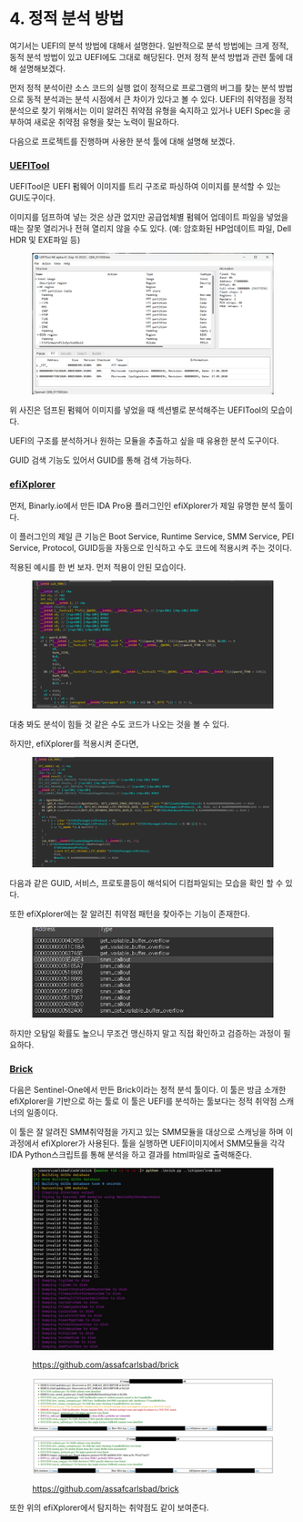 # 4. 정적 분석 방법



여기서는 UEFI의 분석 방법에 대해서 설명한다. 일반적으로 분석 방법에는 크게 정적, 동적 분석 방법이 있고 UEFI에도 그대로 해당된다. 먼저 정적 분석 방법과 관련 툴에 대해 설명해보겠다.

먼저 정적 분석이란 소스 코드의 실행 없이 정적으로 프로그램의 버그를 찾는 분석 방법으로 동적 분석과는 분석 시점에서 큰 차이가 있다고 볼 수 있다. UEFI의 취약점을 정적 분석으로 찾기 위해서는 이미 알려진 취약점 유형을 숙지하고 있거나 UEFI Spec을 공부하여 새로운 취약점 유형을 찾는 노력이 필요하다.

다음으로 프로젝트를 진행하며 사용한 분석 툴에 대해 설명해 보겠다.

### [UEFITool](https://github.com/LongSoft/UEFITool)

UEFITool은 UEFI 펌웨어 이미지를 트리 구조로 파싱하여 이미지를 분석할 수 있는 GUI도구이다.

이미지를 덤프하여 넣는 것은 상관 없지만 공급업체별 펌웨어 업데이트 파일을 넣었을 때는 잘못 열리거나 전혀 열리지 않을 수도 있다. (예: 암호화된 HP업데이트 파일, Dell HDR 및 EXE파일 등)

<figure><img src="../.gitbook/assets/image (15) (2).png" alt=""><figcaption></figcaption></figure>

위 사진은 덤프된 펌웨어 이미지를 넣었을 때 섹션별로 분석해주는 UEFITool의 모습이다.

UEFI의 구조를 분석하거나 원하는 모듈을 추출하고 싶을 때 유용한 분석 도구이다.

GUID 검색 기능도 있어서 GUID를 통해 검색 가능하다.

### [efiXplorer](https://github.com/binarly-io/efiXplorer)

먼저, Binarly.io에서 만든 IDA Pro용 플러그인인 efiXplorer가 제일 유명한 분석 툴이다.

이 플러그인의 제일 큰 기능은 Boot Service, Runtime Service, SMM Service, PEI Service, Protocol, GUID등을 자동으로 인식하고 수도 코드에 적용시켜 주는 것이다.

적용된 예시를 한 번 보자. 먼저 적용이 안된 모습이다.

<figure><img src="../.gitbook/assets/image (13) (5).png" alt=""><figcaption></figcaption></figure>

대충 봐도 분석이 힘들 것 같은 수도 코드가 나오는 것을 볼 수 있다.

하지만, efiXplorer를 적용시켜 준다면,

<figure><img src="../.gitbook/assets/image (21) (2).png" alt=""><figcaption></figcaption></figure>

다음과 같은 GUID, 서비스, 프로토콜등이 해석되어 디컴파일되는 모습을 확인 할 수 있다.

또한 efiXplorer에는 잘 알려진 취약점 패턴을 찾아주는 기능이 존재한다.

<figure><img src="../.gitbook/assets/image (10) (3).png" alt=""><figcaption></figcaption></figure>

하지만 오탐일 확률도 높으니 무조건 맹신하지 말고 직접 확인하고 검증하는 과정이 필요하다.

### [Brick](https://github.com/assafcarlsbad/brick)

다음은 Sentinel-One에서 만든 Brick이라는 정적 분석 툴이다. 이 툴은 방금 소개한 efiXplorer을 기반으로 하는 툴로 이 툴은 UEFI를 분석하는 툴보다는 정적 취약점 스캐너의 일종이다.

이 툴은 잘 알려진 SMM취약점을 가지고 있는 SMM모듈을 대상으로 스캐닝을 하며 이 과정에서 efiXplorer가 사용된다. 툴을 실행하면 UEFI이미지에서 SMM모듈을 각각 IDA Python스크립트를 통해 분석을 하고 결과를 html파일로 출력해준다.

<figure><img src="../.gitbook/assets/image (14) (3).png" alt=""><figcaption><p><a href="https://github.com/assafcarlsbad/brick">https://github.com/assafcarlsbad/brick</a></p></figcaption></figure>

<figure><img src="../.gitbook/assets/image (1) (6).png" alt=""><figcaption><p><a href="https://github.com/assafcarlsbad/brick">https://github.com/assafcarlsbad/brick</a></p></figcaption></figure>

또한 위의 efiXplorer에서 탐지하는 취약점도 같이 보여준다.
